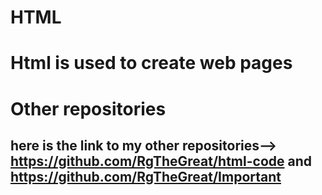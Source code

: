 # HTML 
# Html is used to create web pages 




# Other repositories
## here is the link to my other repositories--> https://github.com/RgTheGreat/html-code and https://github.com/RgTheGreat/Important
